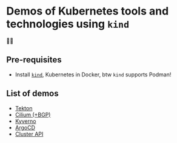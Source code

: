 # Demos of Kubernetes tools and technologies using `kind`

:mage_man:

## Pre-requisites

* Install [`kind`](https://kind.sigs.k8s.io/), Kubernetes in Docker, btw `kind` supports Podman!

## List of demos

* [Tekton](https://github.com/mikejoh/k8s-tech-demos/tree/main/tekton-demo)
* [Cilium (+BGP)](https://github.com/mikejoh/k8s-tech-demos/tree/main/cilium-bgp-demo)
* [Kyverno](https://github.com/mikejoh/k8s-tech-demos/tree/main/kyverno-demo)
* [ArgoCD](https://github.com/mikejoh/k8s-tech-demos/tree/main/argocd-demo)
* [Cluster API](https://github.com/mikejoh/k8s-tech-demos/tree/main/capi-demo)
